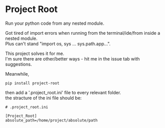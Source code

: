 # Project Root
Run your python code from any nested module.

Got tired of import errors when running from the terminal/ide/from inside a nested module.  
Plus can't stand "import os, sys ... sys.path.app...".

This project solves it for me.  
I'm sure there are other/better ways - hit me in the issue tab with suggestions.

Meanwhile,  
```
pip install project-root
```  
then add a '.project_root.ini' file to every relevant folder.  
the stracture of the ini file should be:  
```
# .project_root.ini   

[Project_Root]   
absolute_path=/home/project/absolute/path
```
